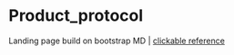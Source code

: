 # Product_protocol
Landing page build on bootstrap MD | [clickable reference](https://github.com/RomanovskyArt/Product_protocol)
